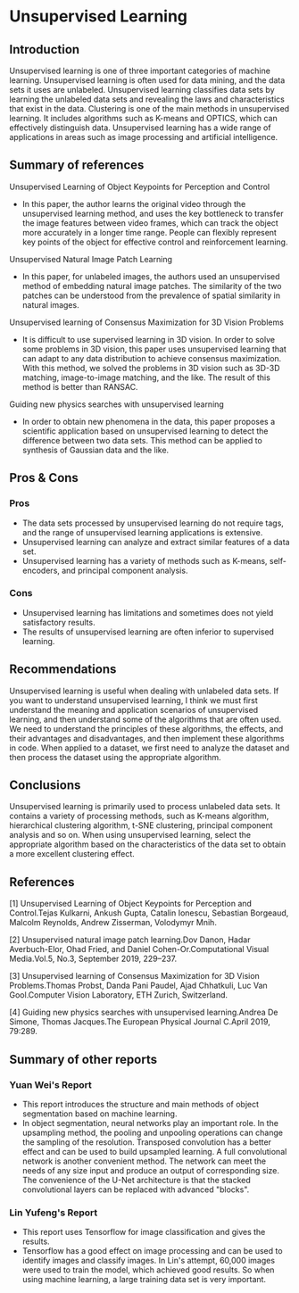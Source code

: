 # Unsupervised Learning
## Introduction
Unsupervised learning is one of three important categories of machine learning. Unsupervised learning is often used for data mining, and the data sets it uses are unlabeled. Unsupervised learning classifies data sets by learning the unlabeled data sets and revealing the laws and characteristics that exist in the data. Clustering is one of the main methods in unsupervised learning. It includes algorithms such as K-means and OPTICS, which can effectively distinguish data. Unsupervised learning has a wide range of applications in areas such as image processing and artificial intelligence.

## Summary of references
Unsupervised Learning of Object Keypoints for Perception and Control   
- In this paper, the author learns the original video through the unsupervised learning method, and uses the key bottleneck to transfer the image features between video frames, which can track the object more accurately in a longer time range. People can flexibly represent key points of the object for effective control and reinforcement learning.     

Unsupervised Natural Image Patch Learning
- In this paper, for unlabeled images, the authors used an unsupervised method of embedding natural image patches. The similarity of the two patches can be understood from the prevalence of spatial similarity in natural images.   

Unsupervised learning of Consensus Maximization for 3D Vision Problems
- It is difficult to use supervised learning in 3D vision. In order to solve some problems in 3D vision, this paper uses unsupervised learning that can adapt to any data distribution to achieve consensus maximization. With this method, we solved the problems in 3D vision such as 3D-3D matching, image-to-image matching, and the like. The result of this method is better than RANSAC.   

Guiding new physics searches with unsupervised learning
- In order to obtain new phenomena in the data, this paper proposes a scientific application based on unsupervised learning to detect the difference between two data sets. This method can be applied to synthesis of Gaussian data and the like.

## Pros & Cons
### Pros
- The data sets processed by unsupervised learning do not require tags, and the range of unsupervised learning applications is extensive.
- Unsupervised learning can analyze and extract similar features of a data set.
- Unsupervised learning has a variety of methods such as K-means, self-encoders, and principal component analysis.

### Cons
- Unsupervised learning has limitations and sometimes does not yield satisfactory results.
- The results of unsupervised learning are often inferior to supervised learning.

## Recommendations
Unsupervised learning is useful when dealing with unlabeled data sets. If you want to understand unsupervised learning, I think we must first understand the meaning and application scenarios of unsupervised learning, and then understand some of the algorithms that are often used. We need to understand the principles of these algorithms, the effects, and their advantages and disadvantages, and then implement these algorithms in code. When applied to a dataset, we first need to analyze the dataset and then process the dataset using the appropriate algorithm.

## Conclusions
Unsupervised learning is primarily used to process unlabeled data sets. It contains a variety of processing methods, such as K-means algorithm, hierarchical clustering algorithm, t-SNE clustering, principal component analysis and so on. When using unsupervised learning, select the appropriate algorithm based on the characteristics of the data set to obtain a more excellent clustering effect.

## References
[1] Unsupervised Learning of Object Keypoints for Perception and Control.Tejas Kulkarni, Ankush Gupta, Catalin Ionescu, Sebastian Borgeaud, Malcolm Reynolds, Andrew Zisserman, Volodymyr Mnih.   

[2] Unsupervised natural image patch learning.Dov Danon, Hadar Averbuch-Elor, Ohad Fried, and Daniel Cohen-Or.Computational Visual Media.Vol.5, No.3, September 2019, 229–237.

[3] Unsupervised learning of Consensus Maximization for 3D Vision Problems.Thomas Probst, Danda Pani Paudel, Ajad Chhatkuli, Luc Van Gool.Computer Vision Laboratory, ETH Zurich, Switzerland.   

[4] Guiding new physics searches with unsupervised learning.Andrea De Simone, Thomas Jacques.The European Physical Journal C.April 2019, 79:289.

## Summary of other reports
### Yuan Wei's Report
- This report introduces the structure and main methods of object segmentation based on machine learning.    
- In object segmentation, neural networks play an important role. In the upsampling method, the pooling and unpooling operations can change the sampling of the resolution. Transposed convolution has a better effect and can be used to build upsampled learning. A full convolutional network is another convenient method. The network can meet the needs of any size input and produce an output of corresponding size. The convenience of the U-Net architecture is that the stacked convolutional layers can be replaced with advanced "blocks".   

### Lin Yufeng's Report
- This report uses Tensorflow for image classification and gives the results.
- Tensorflow has a good effect on image processing and can be used to identify images and classify images. In Lin's attempt, 60,000 images were used to train the model, which achieved good results. So when using machine learning, a large training data set is very important.



